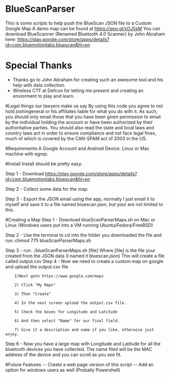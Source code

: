 # BlueScanParser
This is some scripts to help push the BlueScan JSON file to a Custom Google Map
A demo map can be found at https://goo.gl/xOJ5sM
You can download BlueScanner (Renamed Bluetooth 4.0 Scanner) by John Abraham here: https://play.google.com/store/apps/details?id=com.bluemotionlabs.bluescan&hl=en

# Special Thanks
- Thanks go to John Abraham for creating such an awesome tool and his help with data collection. 
- Wireless CTF at Defcon for letting me present and creating an enviorment to play and learn.

#Legal things our lawyers make us say
By using this code you agree to not hold joshingeneral or his affiliates liable for what you do with it. As such, you should only email those that you have been given permission to email by the individual holding the account or have been authorized by their authoritative parties. You should also read the state and local laws and country laws act in order to ensure compliance and not face legal fines, much of which is covered by the CAN-SPAM act of 2003 in the US. 

#Requirements
A Google Account and Android Device.
Linux or Mac machine with egrep.

#Install
Install should be pretty easy. 

Step 1 - Download https://play.google.com/store/apps/details?id=com.bluemotionlabs.bluescan&hl=en

Step 2 - Collect some data for the map. 

Step 3 - Export the JSON email using the app, normally I just email it to myself and save it to a file named bluescan.json, but your are not limited to this.

#Creating a Map
Step 1 - Download blueScanParserMaps.sh on Mac or Linux (Windows users put into a VM running Ubuntu/Fedora/FreeBSD)

Step 2 - Use the terminal to cd into the folder you downloaded the file and run:
         chmod 775 blueScanParserMaps.sh 

Step 3 - run:
        ./blueScanParserMaps.sh [file]
        Where [file] is the file your created from the JSON data (I named it bluescan.json)
        This will create a file called output.csv
Step 4 - Now we need to create a custom map on google and upload the output.csv file

        1)Next goto https://www.google.com/maps
        
        2) Click "My Maps"
        
        3) Then "Create"
        
        4) In the next screen upload the output.csv file.
        
        5) Check the boxes for Longitude and Latitude
        
        6) And then select "Name" for our final field.
        
        7) Give it a description and name if you like, otherwise just enjoy.
        
Step 6 - Now you have a large map with Longitude and Latitude for all the bluetooth devices you have collected. The name filed will be the
        MAC address of the device and you can scroll as you see fit. 
        
        
#Future Features
 -- Create a web page version of this script
 -- Add an option for windows users as well (Probally Powershell)
 

